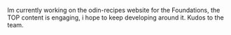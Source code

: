 Im currently working on the odin-recipes website for the Foundations, the TOP content is engaging, i hope to keep developing around it. Kudos to the team.